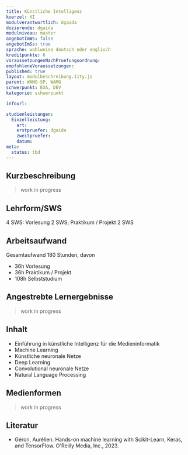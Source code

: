 ```yaml
---
title: Künstliche Intelligenz
kuerzel: KI
modulverantwortlich: dgaida
dozierende: dgaida
modulniveau: master
angebotImWs: false
angebotImSs: true
sprache: wahlweise deutsch oder englisch
kreditpunkte: 6
voraussetzungenNachPruefungsordnung: 
empfohleneVoraussetzungen: 
published: true
layout: modulbeschreibung.11ty.js
parent: WAMO-SP, WAMO
schwerpunkt: EXA, DEV
kategorie: schwerpunkt

infourl: 

studienleistungen:
  Einzelleistung:
    art: 
    erstpruefer: dgaida
    zweitpruefer: 
    datum: 
meta:
  status: tbd
---
```


## Kurzbeschreibung

> work in progress

## Lehrform/SWS
4 SWS: Vorlesung 2 SWS; Praktikum / Projekt 2 SWS

## Arbeitsaufwand
Gesamtaufwand 180 Stunden, davon

- 36h Vorlesung
- 36h Praktikum / Projekt
- 108h Selbststudium

## Angestrebte Lernergebnisse

> work in progress

## Inhalt

- Einführung in künstliche Intelligenz für die Medieninformatik
- Machine Learning
- Künstliche neuronale Netze
- Deep Learning
- Convolutional neuronale Netze
- Natural Language Processing

## Medienformen

> work in progress

## Literatur

- Géron, Aurélien. Hands-on machine learning with Scikit-Learn, Keras, and TensorFlow. O'Reilly Media, Inc., 2023.
